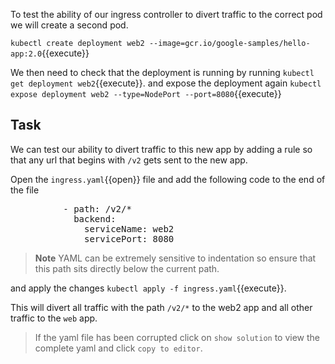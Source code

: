 To test the ability of our ingress controller to divert traffic to the correct pod we will create a second pod.

`kubectl create deployment web2 --image=gcr.io/google-samples/hello-app:2.0`{{execute}}

We then need to check that the deployment is running by running `kubectl get deployment web2`{{execute}}.
and expose the deployment again `kubectl expose deployment web2 --type=NodePort --port=8080`{{execute}}

## Task
We can test our ability to divert traffic to this new app by adding a rule so that any url that begins with `/v2` gets sent to the new app.

Open the `ingress.yaml`{{open}} file and add the following code to the end of the file            
<pre class="file"
data-filename="ingress.yaml"
data-target="append">          - path: /v2/*
            backend:
              serviceName: web2
              servicePort: 8080</pre>
>**Note** YAML can be extremely sensitive to indentation so ensure that this path sits directly below the current path.

and apply the changes `kubectl apply -f ingress.yaml`{{execute}}.

This will divert all traffic with the path `/v2/*` to the web2 app and all other traffic to the `web` app.

>If the yaml file has been corrupted click on `show solution` to view the complete yaml and click `copy to editor`. 